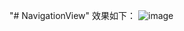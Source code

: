 "# NavigationView" 
效果如下：
 ![image](https://github.com/tzz2015/NavigationView/master/screenshots/FFA38R.jpg)